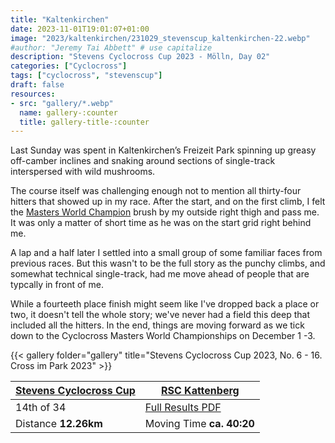 ```yaml
---
title: "Kaltenkirchen"
date: 2023-11-01T19:01:07+01:00
image: "2023/kaltenkirchen/231029_stevenscup_kaltenkirchen-22.webp"
#author: "Jeremy Tai Abbett" # use capitalize
description: "Stevens Cyclocross Cup 2023 - Mölln, Day 02"
categories: ["Cyclocross"]
tags: ["cyclocross", "stevenscup"]
draft: false
resources: 
- src: "gallery/*.webp"
  name: gallery-:counter
  title: gallery-title-:counter
---
```


Last Sunday was spent in Kaltenkirchen’s Freizeit Park spinning up greasy off-camber inclines and snaking around sections of single-track interspersed with wild mushrooms.

The course itself was challenging enough not to mention all thirty-four hitters that showed up in my race. After the start, and on the first climb, I felt the [Masters World Champion](https://www.jens-schwedler.de/) brush by my outside right thigh and pass me. It was only a matter of short time as he was on the start grid right behind me.

A lap and a half later I settled into a small group of some familiar faces from previous races. But this wasn't to be the full story as the punchy climbs, and somewhat technical single-track, had me move ahead of people that are typcally in front of me.

While a fourteeth place finish might seem like I've dropped back a place or two, it doesn't tell the whole story; we've never had a field this deep that included all the hitters. In the end, things are moving forward as we tick down to the Cyclocross Masters World Championships on December 1 -3.

{{< gallery folder="gallery" title="Stevens Cyclocross Cup 2023, No. 6 - 16. Cross im Park 2023" >}}

| [Stevens Cyclocross Cup](https://www.stevenscup.de/) | [RSC Kattenberg](https://www.rsc-kattenberg.de) |
| ----------- | ----------- |
| 14th of 34 | [Full Results PDF](20231029_06_kaltenkirchen_erg_te.pdf) |
| Distance **12.26km** | Moving Time **ca. 40:20** |
